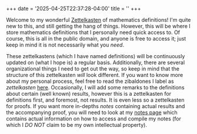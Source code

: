 +++
date = '2025-04-25T22:37:28-04:00'
title = ''
+++

Welcome to my wonderful [Zettelkasten](https://zettelkasten.de/introduction/#luhmanns-zettelkasten)
of mathematics definitions! I'm quite new to this, and still getting the hang
of things. However, this will be where I store mathematics definitions that I
personally need quick access to. Of course, this is all in the public domain,
and anyone is free to access it; just keep in mind it is not necessarily what you
_need_.

These zettelkastens (which I have named definitions) will be
continuously updated on (what I hope is) a regular basis.
Additionally, there are several organizational things I need to get
out the way, so keep in mind that the structure of this zettelkasten
_will_ look different. If you want to know more about my personal
process, feel free to read the zibaldones I label as _zettelkasten_
[here](https://azabelmena.github.io/zibaldone/). Occasionally, I will
add some remarks to the definitions about certain (well known)
results, however this is a zettelkasten for definitions first, and
foremost, not results. It is even less so a zettelkasten for proofs.
If you want more in-depths _notes_ containing actual results and the
accompanying proof, you will need to look at my
[notes page](https://azabelmena.github.io/notes/) which contains
actual information on how to access and compile my notes (for which I _DO
NOT_ claim to be my own intellectual property).
